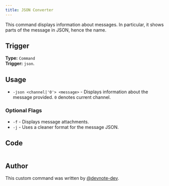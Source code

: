 ```yaml
---
title: JSON Converter
---
```


This command displays information about messages. In particular, it shows parts of the message in JSON, hence the name.

## Trigger

**Type:** `Command`<br />
**Trigger:** `json`.

## Usage

- `-json <channel|'0'> <message>` - Displays information about the message provided. `0` denotes current channel.

### Optional Flags

- `-f` - Displays message attachments.
- `-j` - Uses a cleaner format for the message JSON.

## Code

```go file=../../../src/utilities/json.go.tmpl

```

## Author

This custom command was written by [@devnote-dev](https://github.com/devnote-dev).
